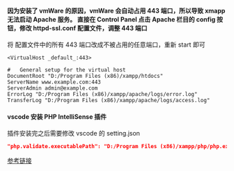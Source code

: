 #### 因为安装了 vmWare 的原因，vmWare 会自动占用 443 端口，所以导致 xmapp 无法启动 Apache 服务。 直接在 Control Panel 点击 Apache 栏目的 config 按钮，修改 httpd-ssl.conf 配置文件，调整 443 端口

将 配置文件中的所有 443 端口改成不被占用的任意端口，重新 start 即可
```
<VirtualHost _default_:443>

#   General setup for the virtual host
DocumentRoot "D:/Program Files (x86)/xampp/htdocs"
ServerName www.example.com:443
ServerAdmin admin@example.com
ErrorLog "D:/Program Files (x86)/xampp/apache/logs/error.log"
TransferLog "D:/Program Files (x86)/xampp/apache/logs/access.log"
```

#### vscode 安装 PHP IntelliSense  插件
插件安装完之后需要修改 vscode 的 setting.json
``` json
"php.validate.executablePath": "D:/Program Files (x86)/xampp/php/php.exe",    
```

[参考链接](http://www.php.cn/php-weizijiaocheng-391703.html)